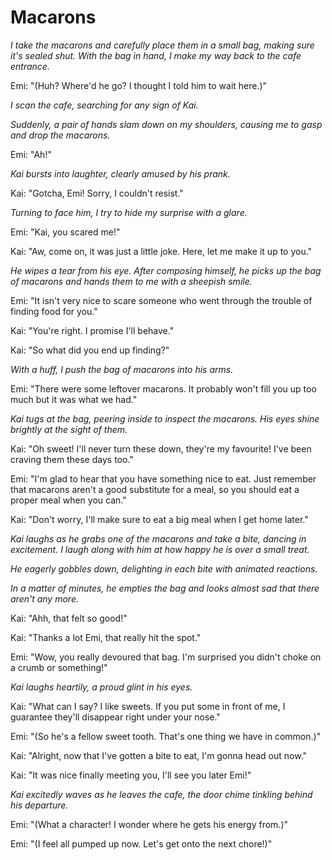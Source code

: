 # Macarons
*I take the macarons and carefully place them in a small bag, making sure it's sealed shut. With the bag in hand, I make my way back to the cafe entrance.*

Emi: "(Huh? Where'd he go? I thought I told him to wait here.)"

*I scan the cafe, searching for any sign of Kai.*

*Suddenly, a pair of hands slam down on my shoulders, causing me to gasp and drop the macarons.*

Emi: "Ah!"

*Kai bursts into laughter, clearly amused by his prank.*

Kai: "Gotcha, Emi! Sorry, I couldn't resist."

*Turning to face him, I try to hide my surprise with a glare.*

Emi: "Kai, you scared me!"

Kai: "Aw, come on, it was just a little joke. Here, let me make it up to you."

*He wipes a tear from his eye. After composing himself, he picks up the bag of macarons and hands them to me with a sheepish smile.*

Emi: "It isn't very nice to scare someone who went through the trouble of finding food for you."

Kai: "You're right. I promise I'll behave."

Kai: "So what did you end up finding?"

*With a huff, I push the bag of macarons into his arms.*

Emi: "There were some leftover macarons. It probably won't fill you up too much but it was what we had."

*Kai tugs at the bag, peering inside to inspect the macarons. His eyes shine brightly at the sight of them.*

Kai: "Oh sweet! I'll never turn these down, they're my favourite! I've been craving them these days too."

Emi: "I'm glad to hear that you have something nice to eat. Just remember that macarons aren't a good substitute for a meal, so you should eat a proper meal when you can."

Kai: "Don't worry, I'll make sure to eat a big meal when I get home later." 

*Kai laughs as he grabs one of the macarons and take a bite, dancing in excitement. I laugh along with him at how happy he is over a small treat.*

*He eagerly gobbles down, delighting in each bite with animated reactions.*

*In a matter of minutes, he empties the bag and looks almost sad that there aren't any more.*

Kai: "Ahh, that felt so good!"

Kai: "Thanks a lot Emi, that really hit the spot."

Emi: "Wow, you really devoured that bag. I'm surprised you didn't choke on a crumb or something!"

*Kai laughs heartily, a proud glint in his eyes.*

Kai: "What can I say? I like sweets. If you put some in front of me, I guarantee they'll disappear right under your nose."

Emi: "(So he's a fellow sweet tooth. That's one thing we have in common.)"

Kai: "Alright, now that I've gotten a bite to eat, I'm gonna head out now."

Kai: "It was nice finally meeting you, I'll see you later Emi!"

*Kai excitedly waves as he leaves the cafe, the door chime tinkling behind his departure.*

Emi: "(What a character! I wonder where he gets his energy from.)"

Emi: "(I feel all pumped up now. Let's get onto the next chore!)"
